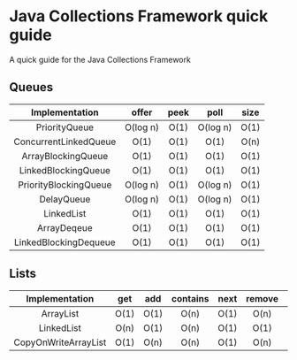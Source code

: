# Java Collections Framework quick guide
A quick guide for the Java Collections Framework

## Queues 

| Implementation        | offer    | peek | poll     | size | 
|:---------------------:|:--------:|:----:|:--------:|:----:|
| PriorityQueue         | O(log n) | O(1) | O(log n) | O(1) |
| ConcurrentLinkedQueue | O(1)     | O(1) | O(1)     | O(n) |
| ArrayBlockingQueue    | O(1)     | O(1) | O(1)     | O(1) |
| LinkedBlockingQueue   | O(1)     | O(1) | O(1)     | O(1) |
| PriorityBlockingQueue | O(log n) | O(1) | O(log n) | O(1) |
| DelayQueue            | O(log n) | O(1) | O(log n) | O(1) |
| LinkedList            | O(1)     | O(1) | O(1)     | O(1) |
| ArrayDeqeue           | O(1)     | O(1) | O(1)     | O(1) |
| LinkedBlockingDequeue | O(1)     | O(1) | O(1)     | O(1) |


## Lists


| Implementation       | get  | add  | contains | next | remove | iterator.remove |
|:--------------------:|:----:|:----:|:--------:|:----:|:------:|:---------------:|
| ArrayList            | O(1) | O(1) | O(n)     | O(1) | O(n)   | O(n)            |
| LinkedList           | O(n) | O(1) | O(n)     | O(1) | O(1)   | O(1)            |
| CopyOnWriteArrayList | O(1) | O(n) | O(n)     | O(1) | O(n)   | O(n)            |
